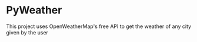 # PyWeather
This project uses OpenWeatherMap's free API to get the weather of any city given by the user 
